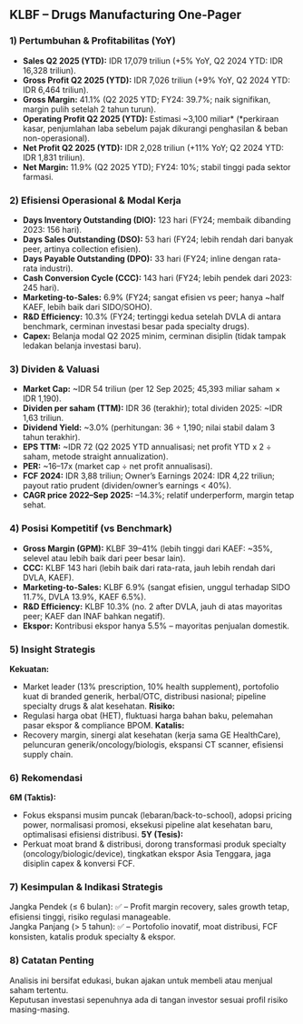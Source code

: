 ## KLBF – Drugs Manufacturing One-Pager

### 1) Pertumbuhan & Profitabilitas (YoY)
- **Sales Q2 2025 (YTD):** IDR 17,079 triliun (+5% YoY, Q2 2024 YTD: IDR 16,328 triliun).
- **Gross Profit Q2 2025 (YTD):** IDR 7,026 triliun (+9% YoY, Q2 2024 YTD: IDR 6,464 triliun).
- **Gross Margin:** 41.1% (Q2 2025 YTD; FY24: 39.7%; naik signifikan, margin pulih setelah 2 tahun turun).
- **Operating Profit Q2 2025 (YTD):** Estimasi ~3,100 miliar* (*perkiraan kasar, penjumlahan laba sebelum pajak dikurangi penghasilan & beban non-operasional).
- **Net Profit Q2 2025 (YTD):** IDR 2,028 triliun (+11% YoY; Q2 2024 YTD: IDR 1,831 triliun).
- **Net Margin:** 11.9% (Q2 2025 YTD); FY24: 10%; stabil tinggi pada sektor farmasi.

### 2) Efisiensi Operasional & Modal Kerja
- **Days Inventory Outstanding (DIO):** 123 hari (FY24; membaik dibanding 2023: 156 hari).
- **Days Sales Outstanding (DSO):** 53 hari (FY24; lebih rendah dari banyak peer, artinya collection efisien).
- **Days Payable Outstanding (DPO):** 33 hari (FY24; inline dengan rata-rata industri).
- **Cash Conversion Cycle (CCC):** 143 hari (FY24; lebih pendek dari 2023: 245 hari).
- **Marketing-to-Sales:** 6.9% (FY24; sangat efisien vs peer; hanya ~half KAEF, lebih baik dari SIDO/SOHO).
- **R&D Efficiency:** 10.3% (FY24; tertinggi kedua setelah DVLA di antara benchmark, cerminan investasi besar pada specialty drugs).
- **Capex:** Belanja modal Q2 2025 minim, cerminan disiplin (tidak tampak ledakan belanja investasi baru).

### 3) Dividen & Valuasi
- **Market Cap:** ~IDR 54 triliun (per 12 Sep 2025; 45,393 miliar saham × IDR 1,190).
- **Dividen per saham (TTM):** IDR 36 (terakhir); total dividen 2025: ~IDR 1,63 triliun.
- **Dividend Yield:** ~3.0% (perhitungan: 36 ÷ 1,190; nilai stabil dalam 3 tahun terakhir).
- **EPS TTM:** ~IDR 72 (Q2 2025 YTD annualisasi; net profit YTD x 2 ÷ saham, metode straight annualization).
- **PER:** ~16–17x (market cap ÷ net profit annualisasi).
- **FCF 2024:** IDR 3,88 triliun; Owner’s Earnings 2024: IDR 4,22 triliun; payout ratio prudent (dividen/owner’s earnings < 40%).
- **CAGR price 2022–Sep 2025:** –14.3%; relatif underperform, margin tetap sehat.

### 4) Posisi Kompetitif (vs Benchmark)
- **Gross Margin (GPM):** KLBF 39–41% (lebih tinggi dari KAEF: ~35%, selevel atau lebih baik dari peer besar lain).
- **CCC:** KLBF 143 hari (lebih baik dari rata-rata, jauh lebih rendah dari DVLA, KAEF).
- **Marketing-to-Sales:** KLBF 6.9% (sangat efisien, unggul terhadap SIDO 11.7%, DVLA 13.9%, KAEF 6.5%).
- **R&D Efficiency:** KLBF 10.3% (no. 2 after DVLA, jauh di atas mayoritas peer; KAEF dan INAF bahkan negatif).
- **Ekspor:** Kontribusi ekspor hanya 5.5% – mayoritas penjualan domestik.

### 5) Insight Strategis
**Kekuatan:**  
- Market leader (13% prescription, 10% health supplement), portofolio kuat di branded generik, herbal/OTC, distribusi nasional; pipeline specialty drugs & alat kesehatan.
**Risiko:**  
- Regulasi harga obat (HET), fluktuasi harga bahan baku, pelemahan pasar ekspor & compliance BPOM.
**Katalis:**  
- Recovery margin, sinergi alat kesehatan (kerja sama GE HealthCare), peluncuran generik/oncology/biologis, ekspansi CT scanner, efisiensi supply chain.

### 6) Rekomendasi
**6M (Taktis):**  
- Fokus ekspansi musim puncak (lebaran/back-to-school), adopsi pricing power, normalisasi promosi, eksekusi pipeline alat kesehatan baru, optimalisasi efisiensi distribusi.
**5Y (Tesis):**  
- Perkuat moat brand & distribusi, dorong transformasi produk specialty (oncology/biologic/device), tingkatkan ekspor Asia Tenggara, jaga disiplin capex & konversi FCF.

### 7) Kesimpulan & Indikasi Strategis
Jangka Pendek (≤ 6 bulan): ✅  – Profit margin recovery, sales growth tetap, efisiensi tinggi, risiko regulasi manageable.  
Jangka Panjang (> 5 tahun): ✅  – Portofolio inovatif, moat distribusi, FCF konsisten, katalis produk specialty & ekspor.

### 8) Catatan Penting
Analisis ini bersifat edukasi, bukan ajakan untuk membeli atau menjual saham tertentu.  
Keputusan investasi sepenuhnya ada di tangan investor sesuai profil risiko masing-masing.
